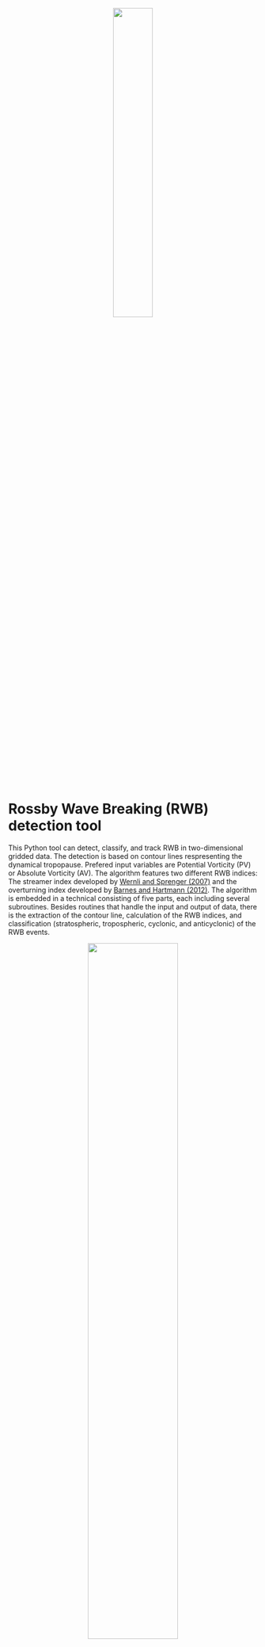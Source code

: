 <p align="center">
  <img src="https://user-images.githubusercontent.com/94976842/186669732-8590c915-6812-4a90-b852-ef250d107bf6.jpeg" width=40% height=40%>
</p>

# Rossby Wave Breaking (RWB) detection tool

This Python tool can detect, classify, and track RWB in two-dimensional gridded data. The detection is based on contour lines respresenting the dynamical tropopause. Prefered input variables are Potential Vorticity (PV) or Absolute Vorticity (AV). The algorithm features two different RWB indices: The streamer index developed by [Wernli and Sprenger (2007)](https://doi.org/10.1175/JAS3912.1) and the overturning index developed by [Barnes and Hartmann (2012)](https://doi.org/10.1029/2012JD017469). The algorithm is embedded in a technical consisting of five parts, each including several subroutines. Besides routines that handle the input and output of data, there is the extraction of the contour line, calculation of the RWB indices, and classification (stratospheric, tropospheric, cyclonic, and anticyclonic) of the RWB events.

<p align="center">
  <img src="https://user-images.githubusercontent.com/94976842/186668848-c91327c9-ec74-4314-9732-d26bea41870c.jpg" width=60% height=60%>
</p>

## Contour Extracting algorithm

<p align="center">
  <img src="https://user-images.githubusercontent.com/94976842/186919920-a67625cf-102c-43a6-af1d-2032fcd432b0.png" width=75% height=75%>
</p>

The Rossby wave indices are based on a closed contour line representing the dynamical tropopause. Therefore, we first need to extract a suitable contour line from a two-dimensional field. This algorithm is based on the "find_contours" function of "measure" by "skimage". A first description of the implemented subroutines can be found [here](https://github.com/skaderli/RWB/blob/main/Contour_Extraction_Algorithm.ipynb).


